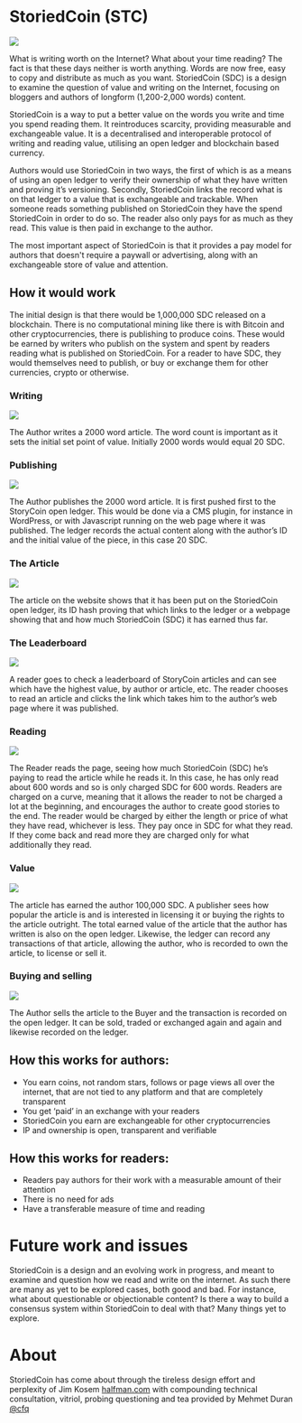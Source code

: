 # StoriedCoin (STC)

![](https://user-images.githubusercontent.com/495102/41728956-f90a5f14-756f-11e8-9f57-97c0aea29fe3.png)

What is writing worth on the Internet? What about your time reading? The fact is that these days neither is worth anything. Words are now free, easy to copy and distribute as much as you want. StoriedCoin (SDC) is a design to examine the question of value and writing on the Internet, focusing on bloggers and authors of longform (1,200-2,000 words) content.

StoriedCoin is a way to put a better value on the words you write and time you spend reading them. It reintroduces scarcity, providing measurable and exchangeable value. It is a decentralised and interoperable protocol of writing and reading value, utilising an open ledger and blockchain based currency.

Authors would use StoriedCoin in two ways, the first of which is as a means of using an open ledger to verify their ownership of what they have written and proving it’s versioning. Secondly, StoriedCoin links the record what is on that ledger to a value that is exchangeable and trackable. When someone reads something published on StoriedCoin they have the spend StoriedCoin in order to do so. The reader also only pays for as much as they read. This value is then paid in exchange to the author.

The most important aspect of StoriedCoin is that it provides a pay model for authors that doesn't require a paywall or advertising, along with an exchangeable store of value and attention.

## How it would work

The initial design is that there would be 1,000,000 SDC released on a blockchain. There is no computational mining like there is with Bitcoin and other cryptocurrencies, there is publishing to produce coins. These would be earned by writers who publish on the system and spent by readers reading what is published on StoriedCoin. For a reader to have SDC, they would themselves need to publish, or buy or exchange them for other currencies, crypto or otherwise.

### Writing

![](https://user-images.githubusercontent.com/495102/40749380-b7786fa2-645b-11e8-83f9-3fd1aa58d594.png) 

The Author writes a 2000 word article. The word count is important as it sets the initial set point of value. Initially 2000 words would equal 20 SDC. 

### Publishing

![](https://user-images.githubusercontent.com/495102/40749536-39d34b52-645c-11e8-865c-0958c1fd0d11.png)

The Author publishes the 2000 word article. It is first pushed first to the StoryCoin open ledger. This would be done via a CMS plugin, for instance in WordPress, or with Javascript running on the web page where it was published. The ledger records the actual content along with the author’s ID and the initial value of the piece, in this case 20 SDC.

### The Article

![](https://user-images.githubusercontent.com/495102/41728552-f778e662-756e-11e8-8b81-02ca271dcd3c.png)

The article on the website shows that it has been put on the StoriedCoin open ledger, its ID hash proving that which links to the ledger or a webpage showing that and how much StoriedCoin (SDC) it has earned thus far.

### The Leaderboard

![](https://user-images.githubusercontent.com/495102/40749603-77829160-645c-11e8-9f2e-94083efaa5fe.png)

A reader goes to check a leaderboard of StoryCoin articles and can see which have the highest value, by author or article, etc. The reader chooses to read an article and clicks the link which takes him to the author’s web page where it was published.

### Reading

![](https://user-images.githubusercontent.com/495102/41728494-db16f108-756e-11e8-9b61-7b405cb81163.png)

The Reader reads the page, seeing how much StoriedCoin (SDC) he’s paying to read the article while he reads it. In this case, he has only read about 600 words and so is only charged SDC for 600 words. Readers are charged on a curve, meaning that it allows the reader to not be charged a lot at the beginning, and encourages the author to create good stories to the end. The reader would be charged by either the length or price of what they have read, whichever is less. They pay once in SDC for what they read. If they come back and read more they are charged only for what additionally they read.

### Value

![](https://user-images.githubusercontent.com/495102/41728621-1ff0455e-756f-11e8-8f7d-d2780a471247.png)

The article has earned the author 100,000 SDC. A publisher sees how popular the article is and is interested in licensing it or buying the rights to the article outright. The total earned value of the article that the author has written is also on the open ledger. Likewise, the ledger can record any transactions of that article, allowing the author, who is recorded to own the article, to license or sell it.

### Buying and selling

![](https://user-images.githubusercontent.com/495102/41728795-8ff06faa-756f-11e8-94b8-c2e68b4ba4cf.png)

The Author sells the article to the Buyer and the transaction is recorded on the open ledger. It can be sold, traded or exchanged again and again and likewise recorded on the ledger.

## How this works for authors:

- You earn coins, not random stars, follows or page views all over the internet, that are not tied to any platform and that are completely transparent
- You get ‘paid’ in an exchange with your readers
- StoriedCoin you earn are exchangeable for other cryptocurrencies
- IP and ownership is open, transparent and verifiable

## How this works for readers:

- Readers pay authors for their work with a measurable amount of their attention
- There is no need for ads
- Have a transferable measure of time and reading

# Future work and issues

StoriedCoin is a design and an evolving work in progress, and meant to examine and question how we read and write on the internet. As such there are many as yet to be explored cases, both good and bad. For instance, what about questionable or objectionable content? Is there a way to build a consensus system within StoriedCoin to deal with that? Many things yet to explore.

# About
StoriedCoin has come about through the tireless design effort and perplexity of Jim Kosem [halfman.com](http://www.halfman.com/) with compounding technical consultation, vitriol, probing questioning and tea provided by Mehmet Duran [@cfq](https://twitter.com/cfqm/)
